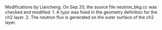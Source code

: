 Modifications by Liancheng.
On Sep 20, the source file neutron_bkg.cc was checked and modified: 1. A typo was fixed in the geometry definition for the ch2 layer.
                                                                    2. The neutron flux is generated on the outer surface of the ch2 layer.
